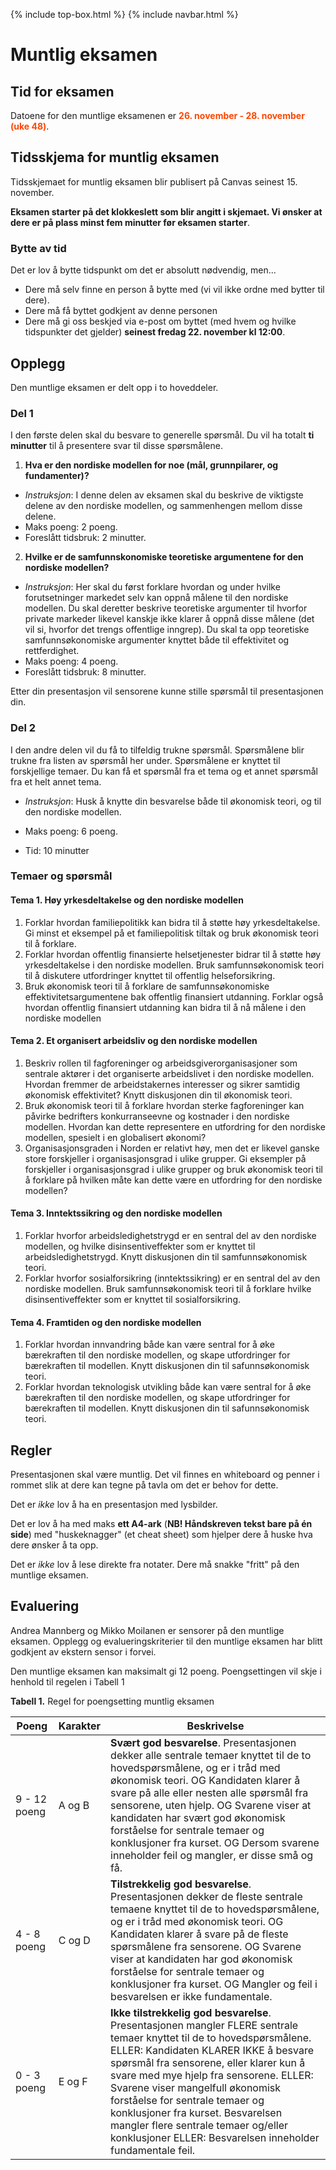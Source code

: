 {% include top-box.html %} <!-- Kode for å inkludere boksen på toppen av siden. Se _config.yml for å gjøre endringer. -->
{% include navbar.html %} <!-- Kode for navigasjonsmeny. Se navbar.html for å gjøre endringer. -->
<!-- Gjør endringer under her -->

# Muntlig eksamen

## Tid for eksamen
Datoene for den muntlige eksamenen er **<span style="color:OrangeRed;">26. november - 28. november (uke 48)</span>**. 

## Tidsskjema for muntlig eksamen

Tidsskjemaet for muntlig eksamen blir publisert på Canvas seinest 15. november.

**Eksamen starter på det klokkeslett som blir angitt i skjemaet. Vi ønsker at dere er på plass minst fem minutter før eksamen starter**.

### Bytte av tid
Det er lov å bytte tidspunkt om det er absolutt nødvendig, men... 
* Dere må selv finne en person å bytte med (vi vil ikke ordne med bytter til dere).
* Dere må få byttet godkjent av denne personen
* Dere må gi oss beskjed via e-post om byttet (med hvem og hvilke tidspunkter det gjelder) **seinest fredag 22. november kl 12:00**.

## Opplegg
Den muntlige eksamen er delt opp i to hoveddeler.

### Del 1
I den første delen skal du besvare to generelle spørsmål. Du vil ha totalt **ti minutter** til å presentere svar til disse spørsmålene.
1. **Hva er den nordiske modellen for noe (mål, grunnpilarer, og fundamenter)?**
* *Instruksjon*: I denne delen av eksamen skal du beskrive de viktigste delene av den nordiske modellen, og sammenhengen mellom disse delene.
* Maks poeng: 2 poeng.
* Foreslått tidsbruk: 2 minutter. 
2. **Hvilke er de samfunnskonomiske teoretiske argumentene for den nordiske modellen?**
* *Instruksjon*: Her skal du først forklare hvordan og under hvilke forutsetninger markedet selv kan oppnå målene til den nordiske modellen. Du skal deretter beskrive teoretiske argumenter til hvorfor private markeder likevel kanskje ikke klarer å oppnå disse målene (det vil si, hvorfor det trengs offentlige inngrep). Du skal ta opp teoretiske samfunnsøkonomiske argumenter knyttet både til effektivitet og rettferdighet.
* Maks poeng: 4 poeng.
* Foreslått tidsbruk: 8 minutter.

Etter din presentasjon vil sensorene kunne stille spørsmål til presentasjonen din.

### Del 2
I den andre delen vil du få to tilfeldig trukne spørsmål. Spørsmålene blir trukne fra listen av spørsmål her under. Spørsmålene er knyttet til forskjellige temaer. Du kan få et spørsmål fra et tema og et annet spørsmål fra et helt annet tema. 

* *Instruksjon*: Husk å knytte din besvarelse både til økonomisk teori, og til den nordiske modellen. 

* Maks poeng: 6 poeng.
* Tid: 10 minutter

### Temaer og spørsmål

#### Tema 1. Høy yrkesdeltakelse og den nordiske modellen
1.	Forklar hvordan familiepolitikk kan bidra til å støtte høy yrkesdeltakelse. Gi minst et eksempel på et familiepolitisk tiltak og bruk økonomisk teori til å forklare.
2.	Forklar hvordan offentlig finansierte helsetjenester bidrar til å støtte høy yrkesdeltakelse i den nordiske modellen. Bruk samfunnsøkonomisk teori til å diskutere utfordringer knyttet til offentlig helseforsikring. 
3.	Bruk økonomisk teori til å forklare de samfunnsøkonomiske effektivitetsargumentene bak offentlig finansiert utdanning.  Forklar også hvordan offentlig finansiert utdanning kan bidra til å nå målene i den nordiske modellen

#### Tema 2. Et organisert arbeidsliv og den nordiske modellen
1.	Beskriv rollen til fagforeninger og arbeidsgiverorganisasjoner som sentrale aktører i det organiserte arbeidslivet i den nordiske modellen. Hvordan fremmer de arbeidstakernes interesser og sikrer samtidig økonomisk effektivitet? Knytt diskusjonen din til økonomisk teori.
2.	Bruk økonomisk teori til å forklare hvordan sterke fagforeninger kan påvirke bedrifters konkurranseevne og kostnader i den nordiske modellen. Hvordan kan dette representere en utfordring for den nordiske modellen, spesielt i en globalisert økonomi?
3.	Organisasjonsgraden i Norden er relativt høy, men det er likevel ganske store forskjeller i organisasjonsgrad i ulike grupper. Gi eksempler på forskjeller i organisasjonsgrad i ulike grupper og bruk økonomisk teori til å forklare på hvilken måte kan dette være en utfordring for den nordiske modellen? 

#### Tema 3. Inntektssikring og den nordiske modellen
1.	Forklar hvorfor arbeidsledighetstrygd er en sentral del av den nordiske modellen, og hvilke disinsentiveffekter som er knyttet til arbeidsledighetstrygd. Knytt diskusjonen din til samfunnsøkonomisk teori.
2.	Forklar hvorfor sosialforsikring (inntektssikring) er en sentral del av den nordiske modellen. Bruk samfunnsøkonomisk teori til å forklare hvilke disinsentiveffekter som er knyttet til sosialforsikring.

#### Tema 4. Framtiden og den nordiske modellen
1.	Forklar hvordan innvandring både kan være sentral for å øke bærekraften til den nordiske modellen, og skape utfordringer for bærekraften til modellen. Knytt diskusjonen din til safunnsøkonomisk teori. 
2.	Forklar hvordan teknologisk utvikling både kan være sentral for å øke bærekraften til den nordiske modellen, og skape utfordringer for bærekraften til modellen. Knytt diskusjonen din til safunnsøkonomisk teori. 

## Regler
Presentasjonen skal være muntlig. Det vil finnes en whiteboard og penner i rommet slik at dere kan tegne på tavla om det er behov for dette. 

Det er *ikke* lov å ha en presentasjon med lysbilder. 

Det er lov å ha med maks **ett A4-ark** (**NB! Håndskreven tekst bare på én side**) med "huskeknagger" (et cheat sheet) som hjelper dere å huske hva dere ønsker å ta opp.

Det er *ikke* lov å lese direkte fra notater. Dere må snakke "fritt" på den muntlige eksamen.

## Evaluering
Andrea Mannberg og Mikko Moilanen er sensorer på den muntlige eksamen. Opplegg og evalueringskriterier til den muntlige eksamen har blitt godkjent av ekstern sensor i forvei. 

Den muntlige eksamen kan maksimalt gi 12 poeng. Poengsettingen vil skje i henhold til regelen i Tabell 1

**Tabell 1.** Regel for poengsetting muntlig eksamen


|   Poeng               | Karakter |Beskrivelse |
| --------------------- |--------- | ----------- |
| 9 - 12 poeng | A og B |**Svært god besvarelse**. Presentasjonen dekker alle sentrale temaer knyttet til de to hovedspørsmålene, og er i tråd med økonomisk teori. OG Kandidaten klarer å svare på alle eller nesten alle spørsmål fra sensorene, uten hjelp. OG Svarene viser at kandidaten har svært god økonomisk forståelse for sentrale temaer og konklusjoner fra kurset. OG Dersom svarene inneholder feil og mangler, er disse små og få. |
| 4 - 8 poeng | C og D |**Tilstrekkelig god besvarelse**. Presentasjonen dekker de fleste sentrale temaene knyttet til de to hovedspørsmålene, og er i tråd med økonomisk teori. OG Kandidaten klarer å svare på de fleste spørsmålene fra sensorene. OG Svarene viser at kandidaten har god økonomisk forståelse for sentrale temaer og konklusjoner fra kurset. OG Mangler og feil i besvarelsen er ikke fundamentale.|
| 0 - 3 poeng | E og F | **Ikke tilstrekkelig god besvarelse**. Presentasjonen mangler FLERE sentrale temaer knyttet til de to hovedspørsmålene. ELLER: Kandidaten KLARER IKKE å besvare spørsmål fra sensorene, eller klarer kun å svare med mye hjelp fra sensorene. ELLER: Svarene viser mangelfull økonomisk forståelse for sentrale temaer og konklusjoner fra kurset. Besvarelsen mangler flere sentrale temaer og/eller konklusjoner ELLER: Besvarelsen inneholder fundamentale feil. |



